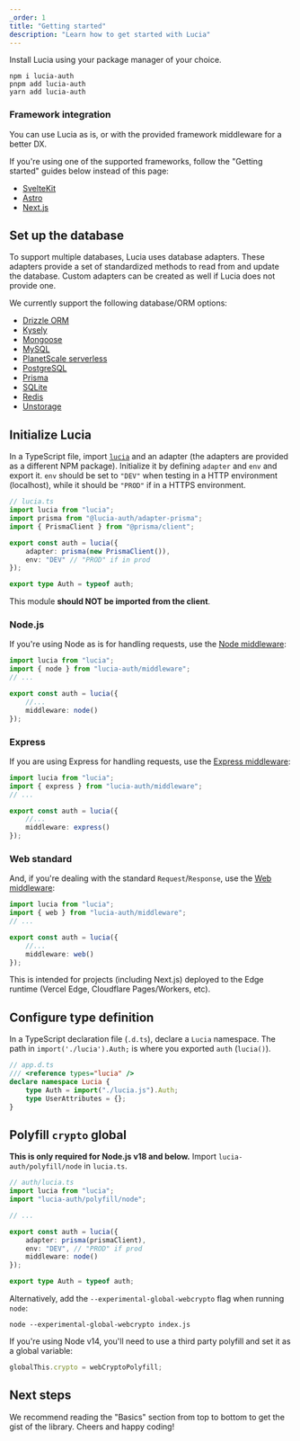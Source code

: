 ```yaml
---
_order: 1
title: "Getting started"
description: "Learn how to get started with Lucia"
---
```


Install Lucia using your package manager of your choice.

```
npm i lucia-auth
pnpm add lucia-auth
yarn add lucia-auth
```

### Framework integration

You can use Lucia as is, or with the provided framework middleware for a better DX.

If you're using one of the supported frameworks, follow the "Getting started" guides below instead of this page:

- [SvelteKit](/start-here/getting-started?sveltekit)
- [Astro](/start-here/getting-started?astro)
- [Next.js](/start-here/getting-started?nextjs)

## Set up the database

To support multiple databases, Lucia uses database adapters. These adapters provide a set of standardized methods to read from and update the database. Custom adapters can be created as well if Lucia does not provide one.

We currently support the following database/ORM options:

- [Drizzle ORM](/adapters/drizzle)
- [Kysely](/adapters/kysely)
- [Mongoose](/adapters/mongoose)
- [MySQL](/adapters/mysql)
- [PlanetScale serverless](/adapters/planetscale)
- [PostgreSQL](/adapters/postgresql)
- [Prisma](/adapters/prisma)
- [SQLite](/adapters/sqlite)
- [Redis](/adapters/redis)
- [Unstorage](/adapters/unstorage)

## Initialize Lucia

In a TypeScript file, import [`lucia`](/reference/lucia-auth/auth) and an adapter (the adapters are provided as a different NPM package). Initialize it by defining `adapter` and `env` and export it. `env` should be set to `"DEV"` when testing in a HTTP environment (localhost), while it should be `"PROD"` if in a HTTPS environment.

```ts
// lucia.ts
import lucia from "lucia";
import prisma from "@lucia-auth/adapter-prisma";
import { PrismaClient } from "@prisma/client";

export const auth = lucia({
	adapter: prisma(new PrismaClient()),
	env: "DEV" // "PROD" if in prod
});

export type Auth = typeof auth;
```

This module **should NOT be imported from the client**.

### Node.js

If you're using Node as is for handling requests, use the [Node middleware](/reference/lucia-auth/middleware#node):

```ts
import lucia from "lucia";
import { node } from "lucia-auth/middleware";
// ...

export const auth = lucia({
	//...
	middleware: node()
});
```

### Express

If you are using Express for handling requests, use the [Express middleware](/reference/lucia-auth/middleware#express):

```ts
import lucia from "lucia";
import { express } from "lucia-auth/middleware";
// ...

export const auth = lucia({
	//...
	middleware: express()
});
```

### Web standard

And, if you're dealing with the standard `Request`/`Response`, use the [Web middleware](/reference/lucia-auth/middleware#web):

```ts
import lucia from "lucia";
import { web } from "lucia-auth/middleware";
// ...

export const auth = lucia({
	//...
	middleware: web()
});
```

This is intended for projects (including Next.js) deployed to the Edge runtime (Vercel Edge, Cloudflare Pages/Workers, etc).

## Configure type definition

In a TypeScript declaration file (`.d.ts`), declare a `Lucia` namespace. The path in `import('./lucia').Auth;` is where you exported `auth` (`lucia()`).

```ts
// app.d.ts
/// <reference types="lucia" />
declare namespace Lucia {
	type Auth = import("./lucia.js").Auth;
	type UserAttributes = {};
}
```

## Polyfill `crypto` global

**This is only required for Node.js v18 and below.** Import `lucia-auth/polyfill/node` in `lucia.ts`.

```ts
// auth/lucia.ts
import lucia from "lucia";
import "lucia-auth/polyfill/node";

// ...

export const auth = lucia({
	adapter: prisma(prismaClient),
	env: "DEV", // "PROD" if prod
	middleware: node()
});

export type Auth = typeof auth;
```

Alternatively, add the `--experimental-global-webcrypto` flag when running `node`:

```
node --experimental-global-webcrypto index.js
```

If you're using Node v14, you'll need to use a third party polyfill and set it as a global variable:

```ts
globalThis.crypto = webCryptoPolyfill;
```

## Next steps

We recommend reading the "Basics" section from top to bottom to get the gist of the library. Cheers and happy coding!
